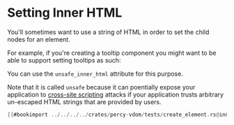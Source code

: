 # Setting Inner HTML

You'll sometimes want to use a string of HTML in order to set the child nodes for an element.

For example, if you're creating a tooltip component you might want to be able to support setting tooltips as such:

<div data-tip="Hello <strong>World!</strong>"></div>

You can use the `unsafe_inner_html` attribute for this purpose.

Note that it is called `unsafe` because it can poentially expose your application to [cross-site scripting][XSS] attacks if your application
trusts arbitrary un-escaped HTML strings that are provided by users.

```rust
{{#bookimport ../../../../crates/percy-vdom/tests/create_element.rs@inner-html}}
```

[XSS]: https://en.wikipedia.org/wiki/Cross-site_scripting

